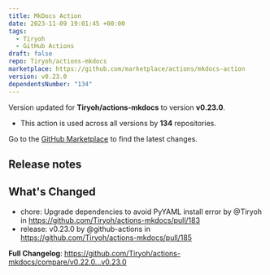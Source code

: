 ```yaml
---
title: MkDocs Action
date: 2023-11-09 19:01:45 +00:00
tags:
  - Tiryoh
  - GitHub Actions
draft: false
repo: Tiryoh/actions-mkdocs
marketplace: https://github.com/marketplace/actions/mkdocs-action
version: v0.23.0
dependentsNumber: "134"
---
```



Version updated for **Tiryoh/actions-mkdocs** to version **v0.23.0**.
- This action is used across all versions by **134** repositories.

Go to the [GitHub Marketplace](https://github.com/marketplace/actions/mkdocs-action) to find the latest changes.

## Release notes

## What's Changed
* chore: Upgrade dependencies to avoid PyYAML install error by @Tiryoh in https://github.com/Tiryoh/actions-mkdocs/pull/183
* release: v0.23.0 by @github-actions in https://github.com/Tiryoh/actions-mkdocs/pull/185


**Full Changelog**: https://github.com/Tiryoh/actions-mkdocs/compare/v0.22.0...v0.23.0
